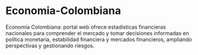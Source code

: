 # Economia-Colombiana
Economía Colombiana: portal web ofrece estadísticas financieras nacionales para comprender el mercado y tomar decisiones informadas en política monetaria, estabilidad financiera y mercados financieros, ampliando perspectivas y gestionando riesgos.
